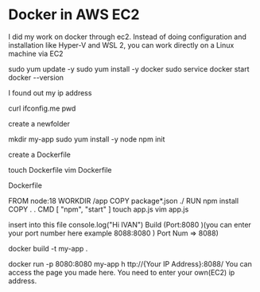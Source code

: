# Docker in AWS EC2

I did my work on docker through ec2. Instead of doing configuration and installation  like Hyper-V and WSL 2, you can work directly on a Linux machine via EC2

  sudo yum update -y
  sudo yum install -y docker
  sudo service docker start
  docker --version

I found out my ip address

  curl ifconfig.me
  pwd

create a newfolder

  mkdir my-app
  sudo yum install -y node
  npm init

create a Dockerfile

  touch Dockerfile
  vim Dockerfile

Dockerfile

  FROM node:18
  WORKDIR /app
  COPY package*.json ./
  RUN npm install
  COPY . .
  CMD [ "npm", "start" ]
  touch app.js
  vim app.js

insert into this file console.log("Hi IVAN")
Build (Port:8080 )(you can enter your port number here example 8088:8080 ) Port Num => 8088)

  docker build -t my-app .

  docker run -p 8080:8080 my-app
h
ttp://{Your IP Address}:8088/   You can access the page you made here. You need to enter your own(EC2) ip address.
